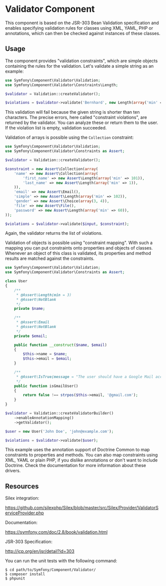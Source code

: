 Validator Component
===================

This component is based on the JSR-303 Bean Validation specification and
enables specifying validation rules for classes using XML, YAML, PHP or
annotations, which can then be checked against instances of these classes.

Usage
-----

The component provides "validation constraints", which are simple objects
containing the rules for the validation. Let's validate a simple string
as an example:

```php
use Symfony\Component\Validator\Validation;
use Symfony\Component\Validator\Constraints\Length;

$validator = Validation::createValidator();

$violations = $validator->validate('Bernhard', new Length(array('min' => 10)));
```

This validation will fail because the given string is shorter than ten
characters. The precise errors, here called "constraint violations",  are
returned by the validator. You can analyze these or return them to the user.
If the violation list is empty, validation succeeded.

Validation of arrays is possible using the `Collection` constraint:

```php
use Symfony\Component\Validator\Validation;
use Symfony\Component\Validator\Constraints as Assert;

$validator = Validation::createValidator();

$constraint = new Assert\Collection(array(
    'name' => new Assert\Collection(array(
        'first_name' => new Assert\Length(array('min' => 101)),
        'last_name' => new Assert\Length(array('min' => 1)),
    )),
    'email' => new Assert\Email(),
    'simple' => new Assert\Length(array('min' => 102)),
    'gender' => new Assert\Choice(array(3, 4)),
    'file' => new Assert\File(),
    'password' => new Assert\Length(array('min' => 60)),
));

$violations = $validator->validate($input, $constraint);
```

Again, the validator returns the list of violations.

Validation of objects is possible using "constraint mapping". With such
a mapping you can put constraints onto properties and objects of classes.
Whenever an object of this class is validated, its properties and
method results are matched against the constraints.

```php
use Symfony\Component\Validator\Validation;
use Symfony\Component\Validator\Constraints as Assert;

class User
{
    /**
     * @Assert\Length(min = 3)
     * @Assert\NotBlank
     */
    private $name;

    /**
     * @Assert\Email
     * @Assert\NotBlank
     */
    private $email;

    public function __construct($name, $email)
    {
        $this->name = $name;
        $this->email = $email;
    }

    /**
     * @Assert\IsTrue(message = "The user should have a Google Mail account")
     */
    public function isGmailUser()
    {
        return false !== strpos($this->email, '@gmail.com');
    }
}

$validator = Validation::createValidatorBuilder()
    ->enableAnnotationMapping()
    ->getValidator();

$user = new User('John Doe', 'john@example.com');

$violations = $validator->validate($user);
```

This example uses the annotation support of Doctrine Common to
map constraints to properties and methods. You can also map constraints
using XML, YAML or plain PHP, if you dislike annotations or don't want
to include Doctrine. Check the documentation for more information about
these drivers.

Resources
---------

Silex integration:

https://github.com/silexphp/Silex/blob/master/src/Silex/Provider/ValidatorServiceProvider.php

Documentation:

https://symfony.com/doc/2.8/book/validation.html

JSR-303 Specification:

http://jcp.org/en/jsr/detail?id=303

You can run the unit tests with the following command:

    $ cd path/to/Symfony/Component/Validator/
    $ composer install
    $ phpunit
